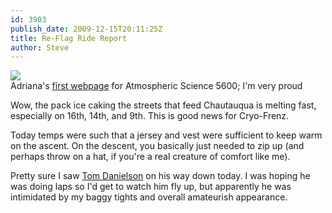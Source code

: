 ```yaml
---
id: 3903
publish_date: 2009-12-15T20:11:25Z
title: Re-Flag Ride Report
author: Steve
---
```

[![](http://www.flagstafffrenzy.org/wp-content/uploads/2009/12/adriana-webpage.png)](http://catfish.colorado.edu/~adrianar/)  
Adriana's [first webpage](http://catfish.colorado.edu/~adrianar/) for Atmospheric Science 5600; I'm very proud

Wow, the pack ice caking the streets that feed Chautauqua is melting fast, especially on 16th, 14th, and 9th. This is good news for Cryo-Frenz.

Today temps were such that a jersey and vest were sufficient to keep warm on the ascent. On the descent, you basically just needed to zip up (and perhaps throw on a hat, if you're a real creature of comfort like me).

Pretty sure I saw [Tom Danielson](http://tomdanielson.com/) on his way down today. I was hoping he was doing laps so I'd get to watch him fly up, but apparently he was intimidated by my baggy tights and overall amateurish appearance.